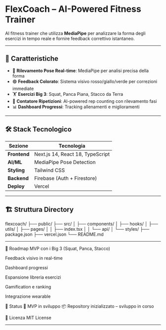 # FlexCoach – AI-Powered Fitness Trainer
AI fitness trainer che utilizza **MediaPipe** per analizzare la forma degli esercizi in tempo reale e fornire feedback correttivo istantaneo.

---

## 🚀 Caratteristiche
- 🎯 **Rilevamento Pose Real-time**: MediaPipe per analisi precisa della forma
- 🟢 **Feedback Colorato**: Sistema visivo rosso/giallo/verde per correzioni immediate
- 🏋️ **Esercizi Big 3**: Squat, Panca Piana, Stacco da Terra
- 🔢 **Contatore Ripetizioni**: AI-powered rep counting con rilevamento fasi
- 📊 **Dashboard Progressi**: Tracking allenamenti e miglioramenti

---

## 🛠️ Stack Tecnologico
| Sezione       | Tecnologia             |
|---------------|------------------------|
| **Frontend**  | Next.js 14, React 18, TypeScript |
| **AI/ML**     | MediaPipe Pose Detection |
| **Styling**   | Tailwind CSS           |
| **Backend**   | Firebase (Auth + Firestore) |
| **Deploy**    | Vercel                 |

---

## 🏗️ Struttura Directory
flexcoach/
├── public/
├── src/
│ ├── components/
│ ├── hooks/
│ ├── utils/
│ ├── pages/
│ │ ├── index.tsx
│ │ └── api/
│ └── styles/
├── package.json
├── vercel.json
└── README.md

---

📌 Roadmap
 MVP con i Big 3 (Squat, Panca, Stacco)

 Feedback visivo in real-time

 Dashboard progressi

 Espansione libreria esercizi

 Gamification e ranking

 Integrazione wearable

🎯 Status
🔨 MVP in sviluppo
📦 Repository inizializzato – sviluppo in corso

📜 Licenza
MIT License
****
